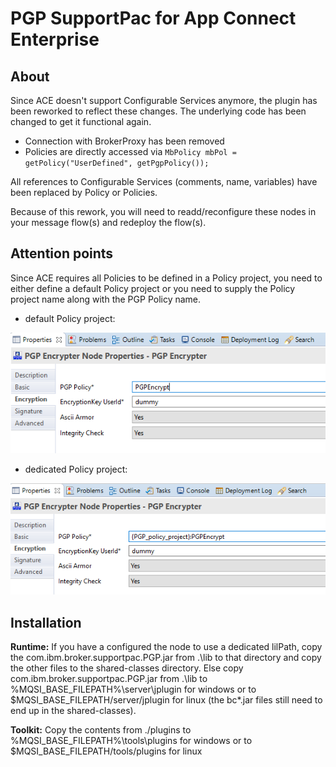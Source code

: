PGP SupportPac for App Connect Enterprise
======================================================

About
-----
Since ACE doesn't support Configurable Services anymore, the plugin has been reworked to reflect these changes.
The underlying code has been changed to get it functional again.
 - Connection with BrokerProxy has been removed
 - Policies are directly accessed via ```MbPolicy mbPol = getPolicy("UserDefined", getPgpPolicy());```

All references to Configurable Services (comments, name, variables) have been replaced by Policy or Policies.

Because of this rework, you will need to readd/reconfigure these nodes in your message flow(s) and redeploy the flow(s).   

Attention points
----------------
Since ACE requires all Policies to be defined in a Policy project, you need to either define a default Policy project
or you need to supply the Policy project name along with the PGP Policy name.
 - default Policy project:

![](image/default_pp.png)
 - dedicated Policy project:

![](image/dedicated_pp.png)


Installation
------------
**Runtime:**
If you have a configured the node to use a dedicated lilPath, copy the com.ibm.broker.supportpac.PGP.jar from .\lib to 
that directory and copy the other files to the shared-classes directory.
Else copy com.ibm.broker.supportpac.PGP.jar from .\lib to %MQSI_BASE_FILEPATH%\server\jplugin for windows or to 
$MQSI_BASE_FILEPATH/server/jplugin for linux (the bc*.jar files still need to end up in the shared-classes).

**Toolkit:**
Copy the contents from ./plugins to %MQSI_BASE_FILEPATH%\tools\plugins for windows or to
$MQSI_BASE_FILEPATH/tools/plugins for linux